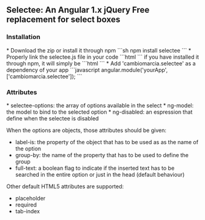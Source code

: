 <h2>Selectee: An Angular 1.x jQuery Free replacement for select boxes</h2>

<h3>Installation</h3>
* Download the zip or install it through npm
```sh
	npm install selectee
```
* Properly link the selectee.js file in your code
```html
	<script src="path/to/ng-drift/lib/selectee.js"></script>
	<link rel="stylesheet" type="text/css" href="path/to/ng-drift/lib/selectee.css"/>
```
if you have installed it through npm, it will simply be
```html
	<script src="node_modules/selectee/selectee.js"></script>
	<link rel="stylesheet" type="text/css" href="node_modules/selectee/selectee.css"/>
```
* Add 'cambiomarcia.selectee' as a dependency of your app
```javascript
	angular.module('yourApp', ['cambiomarcia.selectee']);
```

<h3>Attributes</h3>
* selectee-options: the array of options available in the select
* ng-model: the model to bind to the selected option
* ng-disabled: an espression that define when the selectee is disabled

When the options are objects, those attributes should be given:
* label-is: the property of the object that has to be used as as the name of the option
* group-by: the name of the property that has to be used to define the group
* full-text: a boolean flag to indicate if the inserted text has to be searched in the entire option or just in the head (default behaviour)

Other default HTML5 attributes are supported: 
* placeholder
* required
* tab-index
